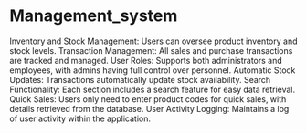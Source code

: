# Management_system 
Inventory and Stock Management: Users can oversee product inventory and stock levels.
Transaction Management: All sales and purchase transactions are tracked and managed.
User Roles: Supports both administrators and employees, with admins having full control over personnel.
Automatic Stock Updates: Transactions automatically update stock availability.
Search Functionality: Each section includes a search feature for easy data retrieval.
Quick Sales: Users only need to enter product codes for quick sales, with details retrieved from the database.
User Activity Logging: Maintains a log of user activity within the application.
